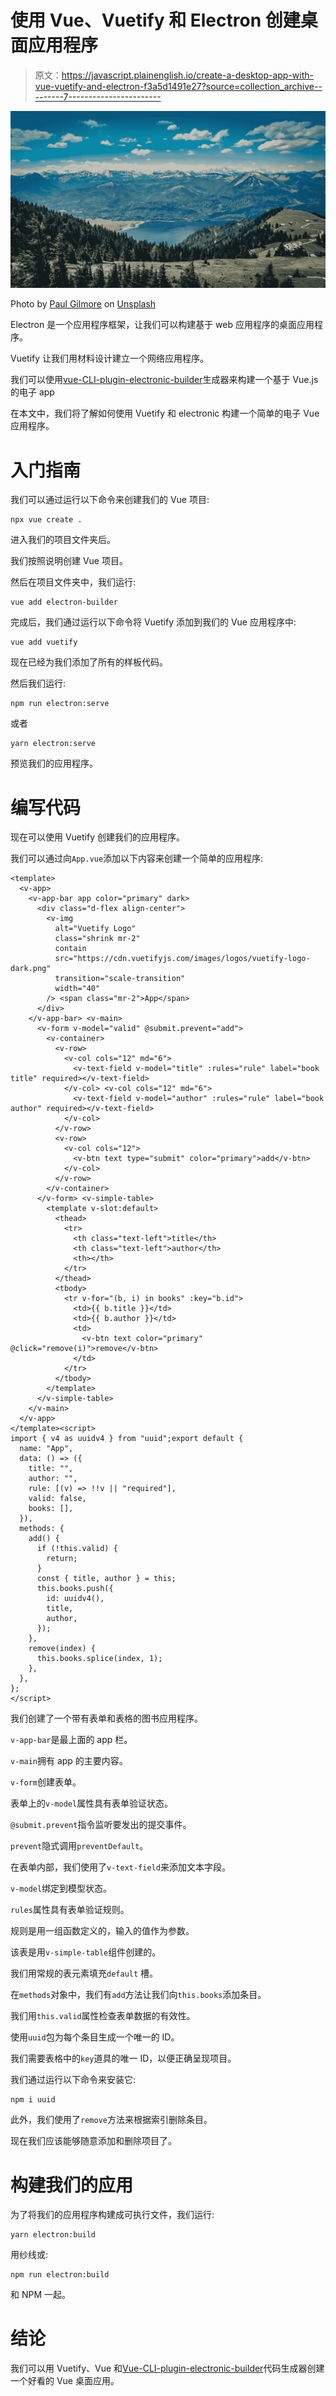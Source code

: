 # 使用 Vue、Vuetify 和 Electron 创建桌面应用程序

> 原文：<https://javascript.plainenglish.io/create-a-desktop-app-with-vue-vuetify-and-electron-f3a5d1491e27?source=collection_archive---------7----------------------->

![](img/6a1d833b96ff910dacbbc73da3c8ee75.png)

Photo by [Paul Gilmore](https://unsplash.com/@paulgilmore_?utm_source=medium&utm_medium=referral) on [Unsplash](https://unsplash.com?utm_source=medium&utm_medium=referral)

Electron 是一个应用程序框架，让我们可以构建基于 web 应用程序的桌面应用程序。

Vuetify 让我们用材料设计建立一个网络应用程序。

我们可以使用[vue-CLI-plugin-electronic-builder](https://github.com/nklayman/vue-cli-plugin-electron-builder)生成器来构建一个基于 Vue.js 的电子 app

在本文中，我们将了解如何使用 Vuetify 和 electronic 构建一个简单的电子 Vue 应用程序。

# 入门指南

我们可以通过运行以下命令来创建我们的 Vue 项目:

```
npx vue create .
```

进入我们的项目文件夹后。

我们按照说明创建 Vue 项目。

然后在项目文件夹中，我们运行:

```
vue add electron-builder
```

完成后，我们通过运行以下命令将 Vuetify 添加到我们的 Vue 应用程序中:

```
vue add vuetify
```

现在已经为我们添加了所有的样板代码。

然后我们运行:

```
npm run electron:serve
```

或者

```
yarn electron:serve
```

预览我们的应用程序。

# 编写代码

现在可以使用 Vuetify 创建我们的应用程序。

我们可以通过向`App.vue`添加以下内容来创建一个简单的应用程序:

```
<template>
  <v-app>
    <v-app-bar app color="primary" dark>
      <div class="d-flex align-center">
        <v-img
          alt="Vuetify Logo"
          class="shrink mr-2"
          contain
          src="https://cdn.vuetifyjs.com/images/logos/vuetify-logo-dark.png"
          transition="scale-transition"
          width="40"
        /> <span class="mr-2">App</span>
      </div>
    </v-app-bar> <v-main>
      <v-form v-model="valid" @submit.prevent="add">
        <v-container>
          <v-row>
            <v-col cols="12" md="6">
              <v-text-field v-model="title" :rules="rule" label="book title" required></v-text-field>
            </v-col> <v-col cols="12" md="6">
              <v-text-field v-model="author" :rules="rule" label="book author" required></v-text-field>
            </v-col>
          </v-row>
          <v-row>
            <v-col cols="12">
              <v-btn text type="submit" color="primary">add</v-btn>
            </v-col>
          </v-row>
        </v-container>
      </v-form> <v-simple-table>
        <template v-slot:default>
          <thead>
            <tr>
              <th class="text-left">title</th>
              <th class="text-left">author</th>
              <th></th>
            </tr>
          </thead>
          <tbody>
            <tr v-for="(b, i) in books" :key="b.id">
              <td>{{ b.title }}</td>
              <td>{{ b.author }}</td>
              <td>
                <v-btn text color="primary" @click="remove(i)">remove</v-btn>
              </td>
            </tr>
          </tbody>
        </template>
      </v-simple-table>
    </v-main>
  </v-app>
</template><script>
import { v4 as uuidv4 } from "uuid";export default {
  name: "App",
  data: () => ({
    title: "",
    author: "",
    rule: [(v) => !!v || "required"],
    valid: false,
    books: [],
  }),
  methods: {
    add() {
      if (!this.valid) {
        return;
      }
      const { title, author } = this;
      this.books.push({
        id: uuidv4(),
        title,
        author,
      });
    },
    remove(index) {
      this.books.splice(index, 1);
    },
  },
};
</script>
```

我们创建了一个带有表单和表格的图书应用程序。

`v-app-bar`是最上面的 app 栏。

`v-main`拥有 app 的主要内容。

`v-form`创建表单。

表单上的`v-model`属性具有表单验证状态。

`@submit.prevent`指令监听要发出的提交事件。

`prevent`隐式调用`preventDefault`。

在表单内部，我们使用了`v-text-field`来添加文本字段。

`v-model`绑定到模型状态。

`rules`属性具有表单验证规则。

规则是用一组函数定义的，输入的值作为参数。

该表是用`v-simple-table`组件创建的。

我们用常规的表元素填充`default` 槽。

在`methods`对象中，我们有`add`方法让我们向`this.books`添加条目。

我们用`this.valid`属性检查表单数据的有效性。

使用`uuid`包为每个条目生成一个唯一的 ID。

我们需要表格中的`key`道具的唯一 ID，以便正确呈现项目。

我们通过运行以下命令来安装它:

```
npm i uuid
```

此外，我们使用了`remove`方法来根据索引删除条目。

现在我们应该能够随意添加和删除项目了。

# 构建我们的应用

为了将我们的应用程序构建成可执行文件，我们运行:

```
yarn electron:build
```

用纱线或:

```
npm run electron:build
```

和 NPM 一起。

# 结论

我们可以用 Vuetify、Vue 和[Vue-CLI-plugin-electronic-builder](https://github.com/nklayman/vue-cli-plugin-electron-builder)代码生成器创建一个好看的 Vue 桌面应用。